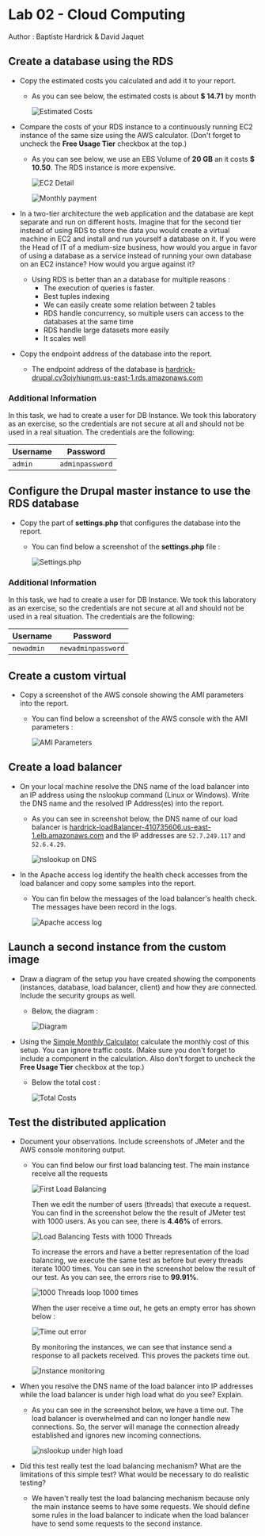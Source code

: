 # Lab 02 - Cloud Computing

Author : Baptiste Hardrick & David Jaquet

## Create a database using the RDS

- Copy the estimated costs you calculated and add it to your report.

  - As you can see below, the estimated costs is about **$ 14.71** by month

    ![Estimated Costs](./assets/EstimatedCosts.jpg)

- Compare the costs of your RDS instance to a continuously running EC2 instance of the same size using the AWS calculator. (Don't forget to uncheck the **Free Usage Tier** checkbox at the top.)

  - As you can see below, we use an EBS Volume of **20 GB** an it costs **$ 10.50**. The RDS instance is more expensive.

    ![EC2 Detail](./assets/EC2Detail.jpg)

    ![Monthly payment](./assets/MonthlyPayment.jpg)

- In a two-tier architecture the web application and the database are kept separate and run on different hosts. Imagine that for the second tier instead of using RDS to store the data you would create a virtual machine in EC2 and install and run yourself a database on it. If you were the Head of IT of a medium-size business, how would you argue in favor of using a database as a service instead of running your own database on an EC2 instance? How would you argue against it?

  - Using RDS is better than an a database for multiple reasons :
    - The execution of queries is faster.
    - Best tuples indexing
    - We can easily create some relation between 2 tables
    - RDS handle concurrency, so multiple users can access to the databases at the same time
    - RDS handle large datasets more easily
    - It scales well

- Copy the endpoint address of the database into the report.

  - The endpoint address of the database is [hardrick-drupal.cv3ojyhiunqm.us-east-1.rds.amazonaws.com](hardrick-drupal.cv3ojyhiunqm.us-east-1.rds.amazonaws.com)

### Additional Information

In this task, we had to create a user for DB Instance. We took this laboratory as an exercise, so the credentials are not secure at all and should not be used in a real situation. The credentials are the following:

| Username | Password        |
| -------- | --------------- |
| `admin`  | `adminpassword` |

## Configure the Drupal master instance to use the RDS database

- Copy the part of **settings.php** that configures the database into the report.

  - You can find below a screenshot of the **settings.php** file :

    ![Settings.php](./assets/settings.jpg)

### Additional Information

In this task, we had to create a user for DB Instance. We took this laboratory as an exercise, so the credentials are not secure at all and should not be used in a real situation. The credentials are the following:

| Username   | Password           |
| ---------- | ------------------ |
| `newadmin` | `newadminpassword` |

## Create a custom virtual

- Copy a screenshot of the AWS console showing the AMI parameters into the report.

  - You can find below a screenshot of the AWS console with the AMI parameters :

    ![AMI Parameters](./assets/AMIParameter.png)

## Create a load balancer

- On your local machine resolve the DNS name of the load balancer into an IP address using the nslookup command (Linux or Windows). Write the DNS name and the resolved IP Address(es) into the report.

  - As you can see in screenshot below, the DNS name of our load balancer is [hardrick-loadBalancer-410735606.us-east-1.elb.amazonaws.com](hardrick-loadBalancer-410735606.us-east-1.elb.amazonaws.com) and the IP addresses are `52.7.249.117` and `52.6.4.29`.

    ![nslookup on DNS](./assets/nslookupOnDNS.png)

- In the Apache access log identify the health check accesses from the load balancer and copy some samples into the report.

  - You can fin below the messages of the load balancer's health check. The messages have been record in the logs.

    ![Apache access log](./assets/access.png)

## Launch a second instance from the custom image

- Draw a diagram of the setup you have created showing the components (instances, database, load balancer, client) and how they are connected. Include the security groups as well.

  - Below, the diagram :

    ![Diagram](./assets/diagram.png)

- Using the [Simple Monthly Calculator](http://calculator.s3.amazonaws.com/calc5.html) calculate the monthly cost of this setup. You can ignore traffic costs. (Make sure you don't forget to include a component in the calculation. Also don't forget to uncheck the **Free Usage Tier** checkbox at the top.)

  - Below the total cost :

    ![Total Costs](./assets/totalCosts.jpg)

## Test the distributed application

- Document your observations. Include screenshots of JMeter and the AWS console monitoring output.

  - You can find below our first load balancing test. The main instance receive all the requests

    ![First Load Balancing](./assets/firstLBTest.jpg)

    Then we edit the number of users (threads) that execute a request. You can find in the screenshot below the the result of JMeter test with 1000 users. As you can see, there is **4.46%** of errors.

    ![Load Balancing Tests with 1000 Threads](./assets/LB1000Threads.jpg)

    To increase the errors and have a better representation of the load balancing, we execute the same test as before but every threads iterate 1000 times. You can see in the screenshot below the result of our test. As you can see, the errors rise to **99.91%**.

    ![1000 Threads loop 1000 times](./assets/1000Threads1000Times.jpg)

    When the user receive a time out, he gets an empty error has shown below :

    ![Time out error](./assets/TimeOut.jpg)

    By monitoring the instances, we can see that instance send a response to all packets received. This proves the packets time out.

    ![Instance monitoring](./assets/Instances.jpg)

- When you resolve the DNS name of the load balancer into IP addresses while the load balancer is under high load what do you see? Explain.

  - As you can see in the screenshot below, we have a time out. The load balancer is overwhelmed and can no longer handle new connections. So, the server will manage the connection already established and ignores new incoming connections.

    ![nslookup under high load](./assets/nslookup.jpg)

- Did this test really test the load balancing mechanism? What are the limitations of this simple test? What would be necessary to do realistic testing?

  - We haven't really test the load balancing mechanism because only the main instance seems to have some requests. We should define some rules in the load balancer to indicate when the load balancer have to send some requests to the second instance.

